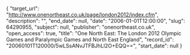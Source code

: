{
  "target_url": "http://www.onenortheast.co.uk/page/london2012/index.cfm", 
  "description": "", 
  "end_date": null, 
  "date": "2006-01-01T12:00:00", 
  "slug": 64290955, 
  "subject": null, 
  "publisher": "onenortheast.co.uk", 
  "open_access": true, 
  "title": "One North East: The London 2012 Olympic Games and Paralympic Games and North East England", 
  "record_id": "20060101T120000/5wLSsANvJTFBJhLl2O+EQQ==", 
  "start_date": null
}

